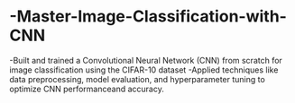# -Master-Image-Classification-with-CNN
-Built and trained a Convolutional Neural Network (CNN) from scratch for image classification using the CIFAR-10 dataset
-Applied techniques like data preprocessing, model evaluation, and hyperparameter tuning to optimize CNN performanceand accuracy.
